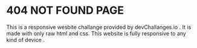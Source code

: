 # 404 NOT FOUND PAGE 

This is a responsive wesbite challange provided by devChallanges.io . It is made with only raw html and css.  This website is fully responsive to any kind of device . 